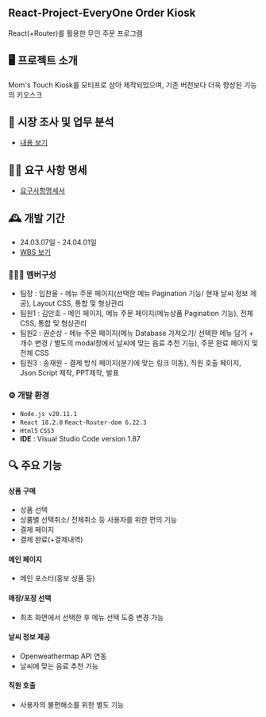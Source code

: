 ## React-Project-EveryOne Order Kiosk
React(+Router)를 활용한 무인 주문 프로그램

## 🖥️ 프로젝트 소개
Mom's Touch Kiosk를 모티프로 삼아 제작되었으며, 기존 버전보다 더욱 향상된 기능의 키오스크
<br>

## 📝 시장 조사 및 업무 분석
* [내용 보기](https://www.notion.so/ohgiraffers/b13963e63af14289af83d73c15cfb8cf?pvs=4)

## 🙋‍♂ 요구 사항 명세
* [요구사항명세서](https://www.notion.so/ohgiraffers/9feda0669cb740f4ba515c335215171e?pvs=4)

## 🕰️ 개발 기간
* 24.03.07일 - 24.04.01일
* [WBS 보기](https://www.notion.so/ohgiraffers/WBS-79edee8f423f458197f1f112ca6313a7?pvs=4)

### 🧑‍🤝‍🧑 멤버구성
 - 팀장  : 임찬울 - 메뉴 주문 페이지(선택한 메뉴 Pagination 기능/ 현재 날씨 정보 제공), Layout CSS, 통합 및 형상관리
 - 팀원1 : 김만호 - 메인 페이지, 메뉴 주문 페이지(메뉴상품 Pagination 기능), 전체 CSS, 통합 및 형상관리
 - 팀원2 : 권순상 - 메뉴 주문 페이지(메뉴 Database 가져오기/ 선택한 메뉴 담기 + 개수 변경 / 별도의 modal창에서 날씨에 맞는 음료 추천 기능), 주문 완료 페이지 및 전체 CSS
 - 팀원3 : 송재원 - 결제 방식 페이지(분기에 맞는 링크 이동), 직원 호출 페이지, Json Script 제작, PPT제작, 발표

### ⚙️ 개발 환경
- `Node.js v20.11.1`
- `React 18.2.0` `React-Router-dom 6.22.3`
- `Html5` `CSS3`
- **IDE** : Visual Studio Code version 1.87

## 🔍 주요 기능
#### 상품 구매
- 상품 선택
- 상품별 선택취소/ 전체취소 등 사용자를 위한 편의 기능
- 결제 페이지
- 결제 완료(+결제내역)
#### 메인 페이지
- 메인 포스터(홍보 상품 등)
#### 매장/포장 선택
- 최초 화면에서 선택한 후 메뉴 선택 도중 변경 가능
#### 날씨 정보 제공
- Openweathermap API 연동
- 날씨에 맞는 음료 추천 기능
#### 직원 호출
- 사용자의 불편해소를 위한 별도 기능
